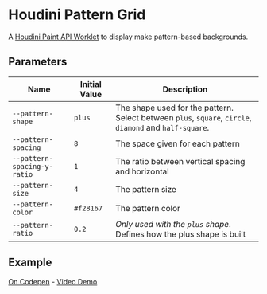 # Houdini Pattern Grid

A [Houdini Paint API Worklet](https://tomquinonero.com/blog/the-ultimate-guide-to-css-houdini/#paint-api) to display make pattern-based backgrounds.

## Parameters

| Name                        | Initial Value | Description                                                                                             |
| --------------------------- | ------------- | ------------------------------------------------------------------------------------------------------- |
| `--pattern-shape`           | `plus`        | The shape used for the pattern. Select between `plus`, `square`, `circle`, `diamond` and `half-square`. |
| `--pattern-spacing`         | `8`           | The space given for each pattern                                                                        |
| `--pattern-spacing-y-ratio` | `1`           | The ratio between vertical spacing and horizontal                                                       |
| `--pattern-size`            | `4`           | The pattern size                                                                                        |
| `--pattern-color`           | `#f28167`     | The pattern color                                                                                       |
| `--pattern-ratio`           | `0.2`         | _Only used with the `plus` shape_. Defines how the plus shape is built                                  |

## Example

[On Codepen](https://codepen.io/tomquinonero/pen/VwMjxvw) - [Video Demo](https://www.loom.com/share/1a70cd1ca7a149028b0944a2ffad911a)
